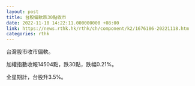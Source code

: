 ```yaml
---
layout: post
title: 台股偏軟跌30點收市
date: 2022-11-18 14:22:11.000000000 +08:00
link: https://news.rthk.hk/rthk/ch/component/k2/1676186-20221118.htm
categories: rthk
---
```


台灣股市收市偏軟。

加權指數收報14504點，跌30點，跌幅0.21%。

全星期計，台股升3.5%。
